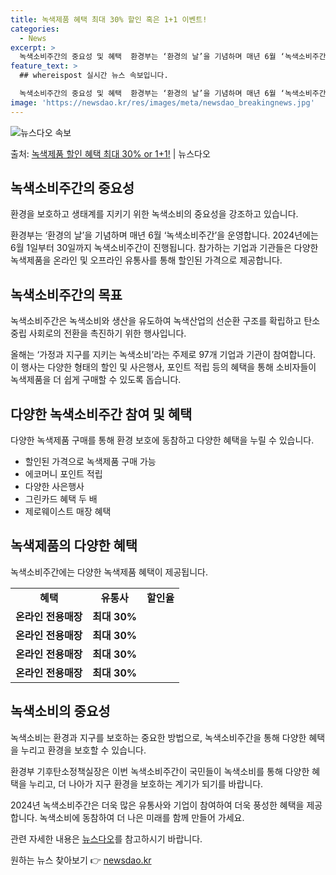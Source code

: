 ```yaml
---
title: 녹색제품 혜택 최대 30% 할인 혹은 1+1 이벤트!
categories:
  - News
excerpt: >
  녹색소비주간의 중요성 및 혜택  환경부는 ‘환경의 날’을 기념하며 매년 6월 ‘녹색소비주간’을 운영합니다. …
feature_text: >
  ## whereispost 실시간 뉴스 속보입니다.

  녹색소비주간의 중요성 및 혜택  환경부는 ‘환경의 날’을 기념하며 매년 6월 ‘녹색소비주간’을 운영합니다. …
image: 'https://newsdao.kr/res/images/meta/newsdao_breakingnews.jpg'
---
```


![뉴스다오 속보](https://newsdao.kr/res/images/meta/newsdao_breakingnews.jpg)

<p>출처: <a href="https://newsdao.kr/3988" rel="dofollow">녹색제품 할인 혜택 최대 30% or 1+1!</a> | 뉴스다오</p>

<h2 data-ke-size="size26">녹색소비주간의 중요성</h2>
환경을 보호하고 생태계를 지키기 위한 녹색소비의 중요성을 강조하고 있습니다.

<p data-ke-size="size16">환경부는 ‘환경의 날’을 기념하며 매년 6월 ‘녹색소비주간’을 운영합니다. 2024년에는 6월 1일부터 30일까지 녹색소비주간이 진행됩니다. 참가하는 기업과 기관들은 다양한 녹색제품을 온라인 및 오프라인 유통사를 통해 할인된 가격으로 제공합니다.</p>

<h2 data-ke-size="size26">녹색소비주간의 목표</h2>
녹색소비주간은 녹색소비와 생산을 유도하여 녹색산업의 선순환 구조를 확립하고 탄소중립 사회로의 전환을 촉진하기 위한 행사입니다.

<p data-ke-size="size16">올해는 ‘가정과 지구를 지키는 녹색소비’라는 주제로 97개 기업과 기관이 참여합니다. 이 행사는 다양한 형태의 할인 및 사은행사, 포인트 적립 등의 혜택을 통해 소비자들이 녹색제품을 더 쉽게 구매할 수 있도록 돕습니다.</p>

<h2 data-ke-size="size26">다양한 녹색소비주간 참여 및 혜택</h2>
다양한 녹색제품 구매를 통해 환경 보호에 동참하고 다양한 혜택을 누릴 수 있습니다.

<ul>
	<li>할인된 가격으로 녹색제품 구매 가능</li>
	<li>에코머니 포인트 적립</li>
	<li>다양한 사은행사</li>
	<li>그린카드 혜택 두 배</li>
	<li>제로웨이스트 매장 혜택</li>
</ul>

<h2 data-ke-size="size26">녹색제품의 다양한 혜택</h2>
녹색소비주간에는 다양한 녹색제품 혜택이 제공됩니다.

<table>
	<tr>
		<td style="text-align: center; height: 17px;"><b>혜택</b></td>
		<td style="text-align: center; height: 17px;"><b>유통사</b></td>
		<td style="text-align: center; height: 17px;"><b>할인율</b></td>
	</tr>
	<tr>
		<td style="text-align: center; height: 17px;"><b>온라인 전용매장</b></td>
		<td style="text-align: center; height: 17px;"><b>최대 30%</b></td>
	</tr>
	<tr>
		<td style="text-align: center; height: 17px;"><b>온라인 전용매장</b></td>
		<td style="text-align: center; height: 17px;"><b>최대 30%</b></td>
	</tr>
	<tr>
		<td style="text-align: center; height: 17px;"><b>온라인 전용매장</b></td>
		<td style="text-align: center; height: 17px;"><b>최대 30%</b></td>
	</tr>
	<tr>
		<td style="text-align: center; height: 17px;"><b>온라인 전용매장</b></td>
		<td style="text-align: center; height: 17px;"><b>최대 30%</b></td>
	</tr>
</table>

<h2 data-ke-size="size26">녹색소비의 중요성</h2>
녹색소비는 환경과 지구를 보호하는 중요한 방법으로, 녹색소비주간을 통해 다양한 혜택을 누리고 환경을 보호할 수 있습니다.

<p data-ke-size="size16">환경부 기후탄소정책실장은 이번 녹색소비주간이 국민들이 녹색소비를 통해 다양한 혜택을 누리고, 더 나아가 지구 환경을 보호하는 계기가 되기를 바랍니다.</p>

<p data-ke-size="size16">2024년 녹색소비주간은 더욱 많은 유통사와 기업이 참여하여 더욱 풍성한 혜택을 제공합니다. 녹색소비에 동참하여 더 나은 미래를 함께 만들어 가세요.</p>

<p data-ke-size="size16">관련 자세한 내용은 <a href="https://newsdao.kr/3988">뉴스다오</a>를 참고하시기 바랍니다.</p>
<p data-ke-size="size16"></p> 

원하는 뉴스 찾아보기 👉 <a href="https://newsdao.kr" rel="dofollow">newsdao.kr</a>


